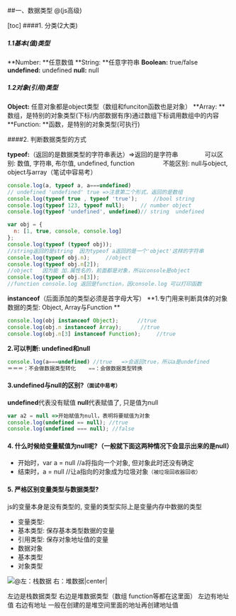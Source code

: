 ##一、数据类型
@(js高级)

[toc]
####1. 分类(2大类)
##### 	1.1基本(值)类型
 **Number: **任意数值
 **String: **任意字符串
 **Boolean:** true/false
 **undefined:** undefined
**null:** null
      
##### 1.2对象(引用)类型
 **Object:** 任意对象都是object类型（数组和funciton函数也是对象）
 **Array: **数组，是特别的对象类型(下标/内部数据有序)通过数组下标调用数组中的内容
 **Function: **函数，是特别的对象类型(可执行)

####2. 判断数据类型的方式 

 **typeof:**（返回的是数据类型的字符串表达）=>返回的是字符串
　　　　可以区别: 数值, 字符串, 布尔值, undefined, function
　　　　 不能区别: null与object, object与array（笔试中容易考）

```javascript
console.log(a, typeof a, a===undefined) 
// undefined 'undefined' true =>注意第二个形式，返回的是数组
console.log(typeof true , typeof 'true');     //bool string
console.log(typeof 123, typeof null);     // number object
console.log(typeof 'undefined', undefined)// string  undefined
```
```javascript
var obj = {
  n: [1, true, console, console.log]
};
console.log(typeof (typeof obj));     
//string返回的是string  因为typeof a返回的是一个'object'这样的字符串
console.log(typeof obj.n);     //object  
console.log(typeof obj.n[2]);     
//object   因为能 加.属性名的，前面都是对象，所以console是object
console.log(typeof obj.n[3]);     
//function console.log 返回是function，因console.log 可以打印函数
```
 **instanceof**（后面添加的类型必须是首字母大写）
**1.专门用来判断具体的对象数据的类型: Object, Array与Function **   
```javascript
console.log(obj instanceof Object);      //true   
console.log(obj.n instanceof Array);      //true
console.log(obj.n[3] instanceof Function);     //true
```
 **2.可以判断: undefined和null**
 
```javascript
console.log(a===undefined) //true   =>会返回true，所以a是undefined
＝＝＝：不会做数据类型转化    ==：会做数据类型转换
```
#### 3.undefined与null的区别?`（面试中易考）`
 **undefined**代表没有赋值
 **null**代表赋值了, 只是值为null
```javascript
var a2 = null =>开始赋值为null，表明将要赋值为对象
console.log(undefined == null); //true
console.log(undefined === null); //false
```
#### 4. 什么时候给变量赋值为null呢?（一般就下面这两种情况下会显示出来的是null）
-  开始时，var a = null //a将指向一个对象, 但对象此时还没有确定
-  结束时，a = null //让a指向的对象成为垃圾对象`（被垃圾回收器回收）`
#### 5. 严格区别变量类型与数据类型?
 js的变量本身是没有类型的, 变量的类型实际上是变量内存中数据的类型
-  变量类型:
 - 基本类型: 保存基本类型数据的变量
 - 引用类型: 保存对象地址值的变量
-  数据对象
 -  基本类型
 - 对象类型

![@左：栈数据 右：堆数据|center| ](./1.png)

左边是栈数据类型  右边是堆数据类型（数组 function等都在这里面）
左边有地址值         右边有地址
一般在创建的是堆空间里面的地址再创建地址值

